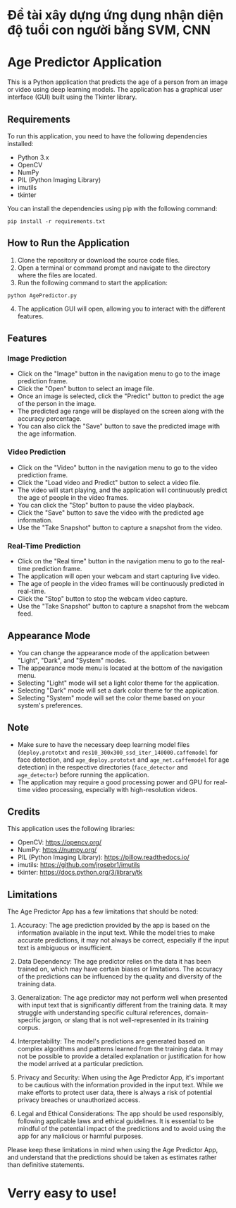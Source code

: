 # Đề tài xây dựng ứng dụng nhận diện độ tuổi con người bằng SVM, CNN


# Age Predictor Application

This is a Python application that predicts the age of a person from an image or video using deep learning models. The application has a graphical user interface (GUI) built using the Tkinter library.

## Requirements

To run this application, you need to have the following dependencies installed:

- Python 3.x
- OpenCV
- NumPy
- PIL (Python Imaging Library)
- imutils
- tkinter

You can install the dependencies using pip with the following command:

```
pip install -r requirements.txt
```

## How to Run the Application

1. Clone the repository or download the source code files.
2. Open a terminal or command prompt and navigate to the directory where the files are located.
3. Run the following command to start the application:

```
python AgePredictor.py
```

4. The application GUI will open, allowing you to interact with the different features.

## Features

### Image Prediction

- Click on the "Image" button in the navigation menu to go to the image prediction frame.
- Click the "Open" button to select an image file.
- Once an image is selected, click the "Predict" button to predict the age of the person in the image.
- The predicted age range will be displayed on the screen along with the accuracy percentage.
- You can also click the "Save" button to save the predicted image with the age information.

### Video Prediction

- Click on the "Video" button in the navigation menu to go to the video prediction frame.
- Click the "Load video and Predict" button to select a video file.
- The video will start playing, and the application will continuously predict the age of people in the video frames.
- You can click the "Stop" button to pause the video playback.
- Click the "Save" button to save the video with the predicted age information.
- Use the "Take Snapshot" button to capture a snapshot from the video.

### Real-Time Prediction

- Click on the "Real time" button in the navigation menu to go to the real-time prediction frame.
- The application will open your webcam and start capturing live video.
- The age of people in the video frames will be continuously predicted in real-time.
- Click the "Stop" button to stop the webcam video capture.
- Use the "Take Snapshot" button to capture a snapshot from the webcam feed.

## Appearance Mode

- You can change the appearance mode of the application between "Light", "Dark", and "System" modes.
- The appearance mode menu is located at the bottom of the navigation menu.
- Selecting "Light" mode will set a light color theme for the application.
- Selecting "Dark" mode will set a dark color theme for the application.
- Selecting "System" mode will set the color theme based on your system's preferences.

## Note

- Make sure to have the necessary deep learning model files (`deploy.prototxt` and `res10_300x300_ssd_iter_140000.caffemodel` for face detection, and `age_deploy.prototxt` and `age_net.caffemodel` for age detection) in the respective directories (`face_detector` and `age_detector`) before running the application.
- The application may require a good processing power and GPU for real-time video processing, especially with high-resolution videos.

## Credits

This application uses the following libraries:

- OpenCV: https://opencv.org/
- NumPy: https://numpy.org/
- PIL (Python Imaging Library): https://pillow.readthedocs.io/
- imutils: https://github.com/jrosebr1/imutils
- tkinter: https://docs.python.org/3/library/tk

## Limitations

The Age Predictor App has a few limitations that should be noted:

1. Accuracy: The age prediction provided by the app is based on the information available in the input text. While the model tries to make accurate predictions, it may not always be correct, especially if the input text is ambiguous or insufficient.

2. Data Dependency: The age predictor relies on the data it has been trained on, which may have certain biases or limitations. The accuracy of the predictions can be influenced by the quality and diversity of the training data.

3. Generalization: The age predictor may not perform well when presented with input text that is significantly different from the training data. It may struggle with understanding specific cultural references, domain-specific jargon, or slang that is not well-represented in its training corpus.

4. Interpretability: The model's predictions are generated based on complex algorithms and patterns learned from the training data. It may not be possible to provide a detailed explanation or justification for how the model arrived at a particular prediction.

5. Privacy and Security: When using the Age Predictor App, it's important to be cautious with the information provided in the input text. While we make efforts to protect user data, there is always a risk of potential privacy breaches or unauthorized access.

6. Legal and Ethical Considerations: The app should be used responsibly, following applicable laws and ethical guidelines. It is essential to be mindful of the potential impact of the predictions and to avoid using the app for any malicious or harmful purposes.

Please keep these limitations in mind when using the Age Predictor App, and understand that the predictions should be taken as estimates rather than definitive statements.

# Verry easy to use!
